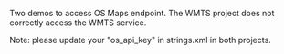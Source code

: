 Two demos to access OS Maps endpoint.  The WMTS project does not correctly access the WMTS service.

Note: please update your "os_api_key" in strings.xml in both projects.


